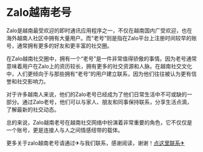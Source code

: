 # Zalo越南老号

Zalo是越南最受欢迎的即时通讯应用程序之一，不仅在越南国内广受欢迎，也在海外越南人社区中拥有大量用户。而“老号”则是指在Zalo平台上注册时间较早的账号，通常拥有更多的好友和更丰富的社交圈。

在Zalo越南社交圈中，拥有一个“老号”是一件非常值得骄傲的事情。因为老号通常意味着用户在Zalo上的资历较长，拥有更多的社交资源和人脉。在越南社交文化中，人们更倾向于与那些拥有“老号”的用户建立联系，因为他们往往被认为更有信誉和社交影响力。

对于许多越南人来说，他们的Zalo老号已经成为了他们日常生活中不可或缺的一部分。通过Zalo老号，他们可以与家人、朋友和同事保持联系，分享生活点滴，了解最新的社交动态。

总的来说，Zalo越南老号在越南社交网络中扮演着非常重要的角色，它不仅仅是一个账号，更是连接人与人之间情感纽带的载体。

更多关于zalo越南老号请通过✈与我们联系，感谢阅读，谢谢！[点这里联系✈](https://gg.k02.cc)